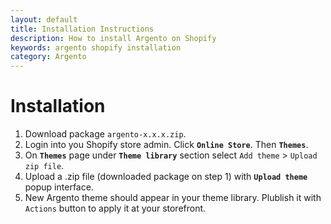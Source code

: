 ```yaml
---
layout: default
title: Installation Instructions
description: How to install Argento on Shopify
keywords: argento shopify installation
category: Argento
---
```


# Installation

 1. Download package `argento-x.x.x.zip`.
 2. Login into you Shopify store admin. Click **`Online Store`**. Then **`Themes`**.
 3. On **`Themes`** page under **`Theme library`** section select `Add theme` > `Upload zip file`.
 4. Upload a .zip file (downloaded package on step 1) with **`Upload theme`** popup interface.
 5. New Argento theme should appear in your theme library. Plublish it with `Actions` button to apply it at your storefront.
